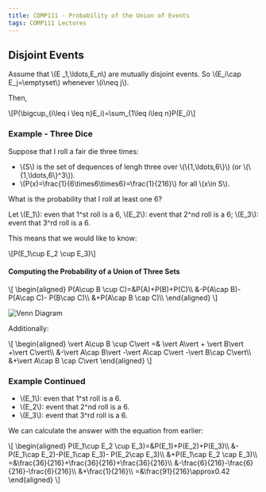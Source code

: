 ```yaml
---
title: COMP111 - Probability of the Union of Events
tags: COMP111 Lectures
---
```

## Disjoint Events
Assume that &#92;(E &#95;1,\ldots,E&#95;n&#92;) are mutually disjoint events. So &#92;(E&#95;i\cap E&#95;j=\emptyset&#92;) whenever &#92;(i\neq j&#92;).

Then,

&#92;[P(\bigcup&#95;{i\leq i \leq n}E&#95;i)=\sum&#95;{1\leq i\leq n}P(E&#95;i)&#92;]

### Example - Three Dice
Suppose that I roll a fair die three times:

* &#92;(S&#92;) is the set of dequences of lengh three over &#92;(&#92;{1,\ldots,6&#92;}&#92;) (or &#92;(&#92;{1,\ldots,6&#92;}^3&#92;)).
* &#92;(P(x)=\frac{1}{6\times6\times6}=\frac{1}{216}&#92;) for all &#92;(x\in S&#92;). 

What is the probability that I roll at least one 6?

Let &#92;(E&#95;1&#92;): even that 1^st roll is a 6, &#92;(E&#95;2&#92;): event that 2^nd roll is a 6; &#92;(E&#95;3&#92;): event that 3^rd roll is a 6.

This means that we would like to know:

&#92;[P(E&#95;1\cup E&#95;2 \cup E&#95;3)&#92;]

#### Computing the Probability of a Union of Three Sets

&#92;[
\begin{aligned}
P(A\cup B \cup C)=&P(A)+P(B)+P(C)&#92;&#92;
&-P(A\cap B)-P(A\cap C)- P(B\cap C)&#92;&#92;
&+P(A\cap B \cap C)&#92;&#92;
\end{aligned}
&#92;]

![Venn Diagram]({{site.baseurl}}/assets/COMP111/Lectures/2020-11-18-3.png)

Additionally:

&#92;[
\begin{aligned}
\vert A\cup B \cup C\vert  =& \vert A\vert  + \vert B\vert +\vert C\vert&#92;&#92;
&-\vert A\cap B\vert -\vert A\cap C\vert -\vert B\cap C\vert&#92;&#92;
&+\vert A\cap B \cap C\vert
\end{aligned}
&#92;]

### Example Continued

* &#92;(E&#95;1&#92;): even that 1^st roll is a 6.
* &#92;(E&#95;2&#92;): event that 2^nd roll is a 6.
* &#92;(E&#95;3&#92;): event that 3^rd roll is a 6.

We can calculate the answer with the equation from earlier:

&#92;[
\begin{aligned}
P(E&#95;1\cup E&#95;2 \cup E&#95;3)=&P(E&#95;1)+P(E&#95;2)+P(E&#95;3)&#92;&#92;
&-P(E&#95;1\cap E&#95;2)-P(E&#95;1\cap E&#95;3)- P(E&#95;2\cap E&#95;3)&#92;&#92;
&+P(E&#95;1\cap E&#95;2 \cap E&#95;3)&#92;&#92;
=&\frac{36}{216}+\frac{36}{216}+\frac{36}{216}&#92;&#92;
&-\frac{6}{216}-\frac{6}{216}-\frac{6}{216}&#92;&#92;
&+\frac{1}{216}&#92;&#92;
=&\frac{91}{216}\approx0.42
\end{aligned}
&#92;]
